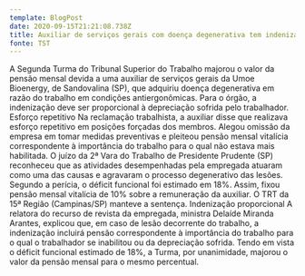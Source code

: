```yaml
---
template: BlogPost
date: 2020-09-15T21:21:08.738Z
title: Auxiliar de serviços gerais com doença degenerativa tem indenização aumentada
fonte: TST
---
```

A Segunda Turma do Tribunal Superior do Trabalho majorou o valor da pensão mensal devida a uma auxiliar de serviços gerais da Umoe Bioenergy, de Sandovalina (SP), que adquiriu doença degenerativa em razão do trabalho em condições antiergonômicas. Para o órgão, a indenização deve ser proporcional à depreciação sofrida pelo trabalhador. Esforço repetitivo Na reclamação trabalhista, a auxiliar disse que realizava esforço repetitivo em posições forçadas dos membros. Alegou omissão da empresa em tomar medidas preventivas e pleiteou pensão mensal vitalícia correspondente à importância do trabalho para o qual não estava mais habilitada. O juízo da 2ª Vara do Trabalho de Presidente Prudente (SP) reconheceu que as atividades desempenhadas pela empregada atuaram como uma das causas e agravaram o processo degenerativo das lesões. Segundo a perícia, o déficit funcional foi estimado em 18%. Assim, fixou pensão mensal vitalícia de 10% sobre a remuneração da auxiliar. O TRT da 15ª Região (Campinas/SP) manteve a sentença. Indenização proporcional A relatora do recurso de revista da empregada, ministra Delaíde Miranda Arantes, explicou que, em caso de lesão decorrente do trabalho, a indenização incluirá pensão correspondente à importância do trabalho para o qual o trabalhador se inabilitou ou da depreciação sofrida. Tendo em vista o déficit funcional estimado de 18%, a Turma, por unanimidade, majorou o valor da pensão mensal para o mesmo percentual.